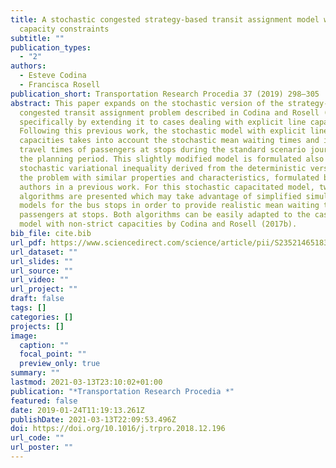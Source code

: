 ```yaml
---
title: A stochastic congested strategy-based transit assignment model with hard
  capacity constraints
subtitle: ""
publication_types:
  - "2"
authors:
  - Esteve Codina
  - Francisca Rosell
publication_short: Transportation Research Procedia 37 (2019) 298–305
abstract: This paper expands on the stochastic version of the strategy-based
  congested transit assignment problem described in Codina and Rosell (2017b),
  specifically by extending it to cases dealing with explicit line capacities.
  Following this previous work, the stochastic model with explicit line
  capacities takes into account the stochastic mean waiting times and in-vehicle
  travel times of passengers at stops during the standard scenario journey of
  the planning period. This slightly modified model is formulated also as a
  stochastic variational inequality derived from the deterministic version of
  the problem with similar properties and characteristics, formulated by the
  authors in a previous work. For this stochastic capacitated model, two
  algorithms are presented which may take advantage of simplified simulation
  models for the bus stops in order to provide realistic mean waiting times for
  passengers at stops. Both algorithms can be easily adapted to the case of the
  model with non-strict capacities by Codina and Rosell (2017b).
bib_file: cite.bib
url_pdf: https://www.sciencedirect.com/science/article/pii/S2352146518306124
url_dataset: ""
url_slides: ""
url_source: ""
url_video: ""
url_project: ""
draft: false
tags: []
categories: []
projects: []
image:
  caption: ""
  focal_point: ""
  preview_only: true
summary: ""
lastmod: 2021-03-13T23:10:02+01:00
publication: "*Transportation Research Procedia *"
featured: false
date: 2019-01-24T11:19:13.261Z
publishDate: 2021-03-13T22:09:53.496Z
doi: https://doi.org/10.1016/j.trpro.2018.12.196
url_code: ""
url_poster: ""
---
```

